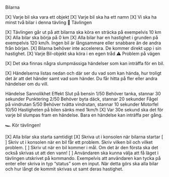 ﻿ Bilarna

[X] Varje bil ska vara ett objekt
[X] Varje bil ska ha ett namn
[X] Vi ska ha minst två bilar i denna tävling
🏁 Tävlingen

[X] Tävlingen går ut på att bilarna ska köra en sträcka på exempelvis 10 km
[X] Alla bilar ska börja på 0 km
[X] Alla bilar har en hastighet i grunden på exempelvis 120 km/h. Ingen bil är långsammare eller snabbare än de andra från början.
[X] Bilarna behöver inte accelerera. De kommer direkt upp i sin hastighet.
[X] Varje Bil-objekt ska köra i en egen tråd
⚠️ Problem på vägen

[X] Det ska finnas några slumpmässiga händelser som kan inträffa för en bil.

[X] Händelserna listas nedan och där ser du vad som kan hända, hur troligt det är att det händer samt vad som händer. 
Du får hitta på fler eller andra händelser om du vill.

Händelse	Sannolikhet	Effekt
Slut på bensin	1/50	Behöver tanka, stannar 30 sekunder
Punktering	2/50	Behöver byta däck, stannar 20 sekunder
Fågel på vindrutan	5/50	Behöver tvätta vindrutan, stannar 10 sekunder
Motorfel	10/50	Hastigheten på bilen sänks med 1km/h
[X] Var 30e sekund ska det för varje bil slumpas fram en händelse. Bara en händelse kan inträffa per gång.

🏎️ Kör tävlingen!

[X] Alla bilar ska starta samtidigt
[X] Skriva ut i konsolen när bilarna startar
[ ] Skriv ut i konsolen när en bil får ett problem. Skriv vilken bil och vilket problem.
[ ] Skriv ut när en bil kommer i mål. Om det är den första ska det också skrivas ut att den vann!
[ ] Användaren ska kunna välja att få läget i tävlingen utskrivet på kommando. 
Exempelvis att användaren kan tycka på enter eller skriva in typ “status” som en input. 
När detta görs ska alla bilar och hur långt de kommit skrivas ut samt deras hastighet.